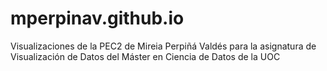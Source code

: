 # mperpinav.github.io
Visualizaciones de la PEC2 de Mireia Perpiñá Valdés para la asignatura de Visualización de Datos del Máster en Ciencia de Datos de la UOC
